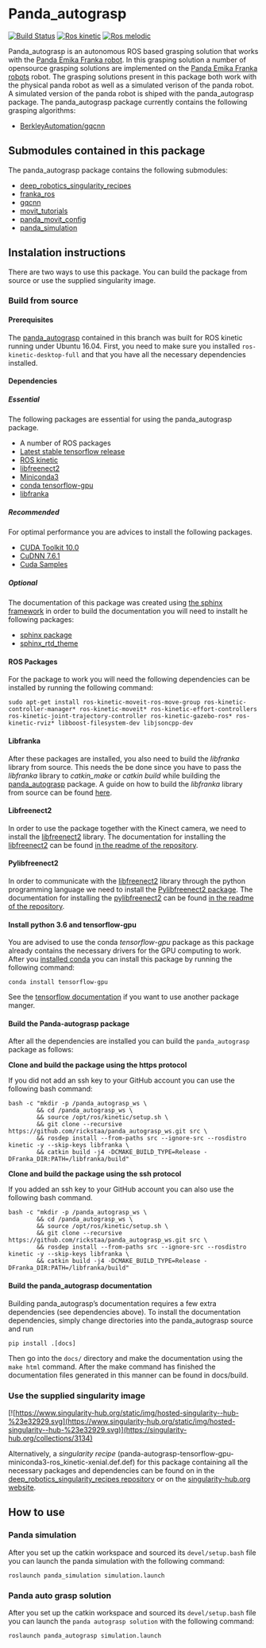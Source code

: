 # Panda_autograsp
[![Build Status](https://travis-ci.com/rickstaa/panda_autograsp.svg?token=khBpAzuAEsiEMbLE5tHM&branch=kinetic-devel)](https://travis-ci.com/rickstaa/panda_autograsp)
[![Ros kinetic](https://img.shields.io/badge/ROS%20Kinetic-recommended-brightgreen.svg)](https://wiki.ros.org/kinetic)
[![Ros melodic](https://img.shields.io/badge/ROS%20Melodic-not%20tested-yellow.svg)](https://wiki.ros.org/melodic)

Panda_autograsp is an autonomous ROS based grasping solution that works with the [Panda Emika Franka robot](https://www.franka.de/panda/). In this grasping solution a number of opensource grasping solutions are implemented on the [Panda Emika Franka robots](https://www.franka.de/panda/) robot. The grasping solutions present in this package both work with the physical panda robot as well as a simulated verison of the panda robot. A simulated version of the panda robot is shiped with the panda_autograsp package. The panda_autograsp package currently contains the following grasping algorithms:

- [BerkleyAutomation/gqcnn](https://github.com/BerkeleyAutomation/gqcnn)

## Submodules contained in this package
The panda_autograsp package contains the following submodules:
- [deep_robotics_singularity_recipes](https://github.com/rickstaa/deep_robotics_singularity_recipes)
- [franka_ros](https://github.com/rickstaa/franka_ros)
- [gqcnn](https://github.com/BerkeleyAutomation/gqcnn)
- [movit_tutorials](https://github.com/ros-planning/moveit_tutorials)
- [panda_movit_config](https://github.com/rickstaa/panda_moveit_config)
- [panda_simulation](https://github.com/rickstaa/panda_simulation)

## Instalation instructions
There are two ways to use this package. You can build the package from source or use the supplied singularity image.

### Build from source

#### Prerequisites

The [panda_autograsp](https://github.com/rickstaa/panda_autograsp) contained in this branch was built for ROS kinetic running under Ubuntu 16.04. First, you need to make sure you installed `ros-kinetic-desktop-full` and that you have all the necessary dependencies installed.

#### Dependencies

##### Essential
The following packages are essential for using the panda_autograsp package.
- A number of ROS packages
- [Latest stable tensorflow release](https://www.tensorflow.org)
- [ROS kinetic](https://wiki.ros.org/kinetic)
- [libfreenect2](https://github.com/OpenKinect/libfreenect2)
- [Miniconda3](https://docs.conda.io/en/latest/miniconda.html)
- [conda tensorflow-gpu](https://anaconda.org/anaconda/tensorflow-gpu)
- [libfranka](https://github.com/frankaemika/libfranka)

##### Recommended
For optimal performance you are advices to install the following packages.
- [CUDA Toolkit 10.0](https://developer.nvidia.com/cuda-10.0-download-archive)
- [CuDNN 7.6.1](https://developer.nvidia.com/cudnn)
- [Cuda Samples](https://docs.nvidia.com/cuda/cuda-samples/index.html)

##### Optional
The documentation of this package was created using [the sphinx framework](http://www.sphinx-doc.org/en/stable/) in order to build the documentation you will need to installt he following packages:
- [sphinx package](http://www.sphinx-doc.org/en/stable/)
- [sphinx_rtd_theme](https://sphinx-rtd-theme.readthedocs.io/en/stable/)

#### ROS Packages
For the package to work you will need the following dependencies can be installed by running the following command:

    sudo apt-get install ros-kinetic-moveit-ros-move-group ros-kinetic-controller-manager* ros-kinetic-moveit* ros-kinetic-effort-controllers ros-kinetic-joint-trajectory-controller ros-kinetic-gazebo-ros* ros-kinetic-rviz* libboost-filesystem-dev libjsoncpp-dev

#### Libfranka
After these packages are installed, you also need to build the *libfranka* library from source. This needs the be done since you have to pass the *libfranka* library to *catkin_make* or *catkin build* while building the [panda_autograsp](https://github.com/rickstaa/panda_autograsp) package. A guide on how to build the *libfranka* library from source can be found [here](https://frankaemika.github.io/docs/installation.html#building-from-source).

#### Libfreenect2
In order to use the package together with the Kinect camera, we need to install the [libfreenect2](https://github.com/OpenKinect/libfreenect2.git) library. The documentation for installing the [libfreenect2](https://github.com/OpenKinect/libfreenect2.git) can be found [in the readme of the repository](https://github.com/OpenKinect/libfreenect2).

#### Pylibfreenect2
In order to communicate with the [libfreenect2](https://github.com/OpenKinect/libfreenect2.git) library through the python programming language we need to install the [Pylibfreenect2 package](https://github.com/r9y9/pylibfreenect2). The documentation for installing the [pylibfreenect2](https://github.com/r9y9/pylibfreenect2) can be found [in the readme of the repository](https://github.com/r9y9/pylibfreenect2).

#### Install python 3.6 and tensorflow-gpu
You are advised to use the conda *tensorflow-gpu* package as this package already contains the necessary drivers for the GPU computing to work. After you [installed conda](https://docs.conda.io/projects/conda/en/latest/user-guide/install/) you can install this package by running the following command:

    conda install tensorflow-gpu

See the [tensorflow documentation](https://www.tensorflow.org/install/) if you want to use another package manger.

#### Build the Panda-autograsp package

After all the dependencies are installed you can build the `panda_autograsp` package as follows:

**Clone and build the package using the https protocol**

If you did not add an ssh key to your GitHub account you can use the following bash command:

```
bash -c "mkdir -p /panda_autograsp_ws \
        && cd /panda_autograsp_ws \
        && source /opt/ros/kinetic/setup.sh \
        && git clone --recursive https://github.com/rickstaa/panda_autograsp_ws.git src \
        && rosdep install --from-paths src --ignore-src --rosdistro kinetic -y --skip-keys libfranka \
        && catkin build -j4 -DCMAKE_BUILD_TYPE=Release -DFranka_DIR:PATH=/libfranka/build"
```

**Clone and build the package using the ssh protocol**

If you added an ssh key to your GitHub account you can also use the following bash command.

```
bash -c "mkdir -p /panda_autograsp_ws \
        && cd /panda_autograsp_ws \
        && source /opt/ros/kinetic/setup.sh \
        && git clone --recursive https://github.com/rickstaa/panda_autograsp_ws.git src \
        && rosdep install --from-paths src --ignore-src --rosdistro kinetic -y --skip-keys libfranka \
        && catkin build -j4 -DCMAKE_BUILD_TYPE=Release -DFranka_DIR:PATH=/libfranka/build"
```

#### Build the panda_autograsp documentation
Building panda_autograsp’s documentation requires a few extra dependencies (see dependencies above). To install the documentation dependencies, simply change directories into the panda_autograsp source and run

`pip install .[docs]`

Then go into the `docs/` directory and make the documentation using the `make html` command. After the make command has finished the documentation files generated in this manner can be found in docs/build.

### Use the supplied singularity image

[![https://www.singularity-hub.org/static/img/hosted-singularity--hub-%23e32929.svg](https://www.singularity-hub.org/static/img/hosted-singularity--hub-%23e32929.svg)](https://singularity-hub.org/collections/3134)


Alternatively, a *singularity recipe* (panda-autograsp-tensorflow-gpu-miniconda3-ros_kinetic-xenial.def.def) for this package containing all the necessary packages and dependencies can be found on in the [deep_robotics_singularity_recipes repository](https://github.com/rickstaa/deep_robotics_singularity_recipes) or on the [singularity-hub.org website](https://www.singularity-hub.org/collections/3134).

## How to use

### Panda simulation

After you set up the catkin workspace and sourced its `devel/setup.bash` file you can launch the panda simulation with the following command:

```
roslaunch panda_simulation simulation.launch
```

### Panda auto grasp solution

After you set up the catkin workspace and sourced its `devel/setup.bash` file you can launch the `panda autograsp solution` with the following command:

```
roslaunch panda_autograsp simulation.launch
```
